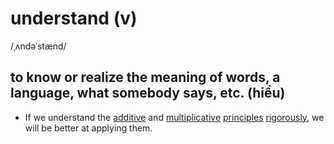 # understand (v)

/ˌʌndəˈstænd/

## to know or realize the meaning of words, a language, what somebody says, etc. (hiểu)

- If we understand the [additive](../a/additive-adj.md#relating-to-or-involving-addition-cộng-phép-cộng) and [multiplicative](../m/multiplicative-adj.md#relating-to-multiplication-nhân-phép-nhân) [principles](../p/principle-n.md#a-general-or-scientific-law-that-explains-how-something-works-or-why-something-happens-nguyên-lý) [rigorously](../r/rigorously-adv.md#with-a-lot-of-attention-to-detail-cặn-kẽ-chặt-chẽ), we will be better at applying them.